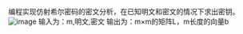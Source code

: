 编程实现仿射希尔密码的密文分析，在已知明文和密文的情况下求出密钥。
![image](https://github.com/user-attachments/assets/a902d6e6-42b2-4700-890e-69ed62b70013)
输入为：m,明文,密文
输出为：m×m的矩阵L，m长度的向量b
